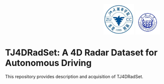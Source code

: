 <div align="right">
<img src="docs/logo/zucc.jpeg" height="100" width="100" >
 
<img src="docs/logo/TONGJI.jpeg" height="80" width="80" >
 
 
 </div>

# TJ4DRadSet: A 4D Radar Dataset for Autonomous Driving 

This repository provides description and acquisition of TJ4DRadSet.
